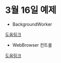 # 3월 16일 예제



- BackgroundWorker

[도움링크](https://www.csharpstudy.com/WinForms/WinForms-backgroundworker.aspx)



- WebBrowser 컨트롤

[도움링크](https://www.csharpstudy.com/WinForms/WinForms-webbrowser.aspx)

